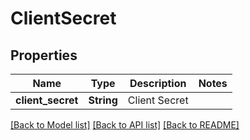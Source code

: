 # ClientSecret

## Properties

Name | Type | Description | Notes
------------ | ------------- | ------------- | -------------
**client_secret** | **String** | Client Secret | 

[[Back to Model list]](../README.md#documentation-for-models) [[Back to API list]](../README.md#documentation-for-api-endpoints) [[Back to README]](../README.md)


